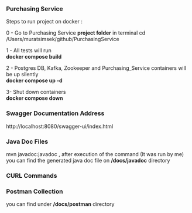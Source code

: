 ### **Purchasing Service**

Steps to run project on docker :

0 - Go to Purchasing Service **project folder** in terminal
  cd /Users/muratsimsek/github/PurchasingService 

1 - All tests will run <br/>
  **docker compose build**

2 - Postgres DB, Kafka, Zookeeper and Purchasing_Service containers will be up silently <br/>
  **docker compose up -d**

3- Shut down containers <br/>
  **docker compose down**


### Swagger Documentation Address
  http://localhost:8080/swagger-ui/index.html

### Java Doc Files
  mvn javadoc:javadoc , after execution of the command (It was run by me)
  you can find the generated java doc file on **/docs/javadoc** directory

### CURL Commands

### Postman Collection
  you can find under **/docs/postman** directory
